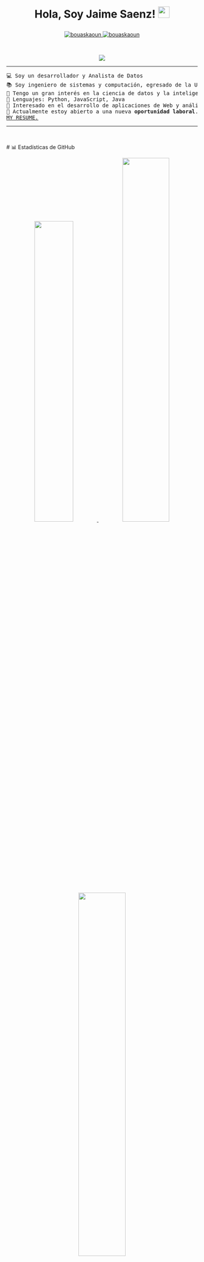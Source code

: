 <h1 align="center">
	
Hola, Soy Jaime Saenz!
	<a href="https://github.com/JaimeGamm" target="_self">
		<img src="https://media.giphy.com/media/hvRJCLFzcasrR4ia7z/giphy.gif" width="30">
	</a>
</h1>
<p align="center">
	<a href="https://github.com/JaimeGamm">
		<img src="https://komarev.com/ghpvc/?username=bouaskaoun&label=Profile%20views&color=0e75b6&style=flat" alt="bouaskaoun" />
	</a>
	<a href="https://github.com/JaimeGamm">
		<img src="https://img.shields.io/github/followers/bouaskaoun?label=Followers" alt="bouaskaoun" />
	</a>
</p>
<br/>
<p align="center">
	<a href="https://github.com/JaimeGamm">
		<img src="https://readme-typing-svg.herokuapp.com?lines=Computer+Science+Student;Full+Stack+Web+Developer;Freelancer;DS%20|%20AI%20|%20ML%20Enthusiastic;Always%20learning%20new%20things&center=true&width=380&height=45">
	</a>
</p>

<hr>

<pre>
💻 Soy un desarrollador y Analista de Datos
📚 Soy ingeniero de sistemas y computación, egresado de la UPTC.
📝 Tengo un gran interés en la ciencia de datos y la inteligencia artificial.
🌟 Lenguajes: Python, JavaScript, Java
🚩 Interesado en el desarrollo de aplicaciones de Web y análisis de datos
🤔 Actualmente estoy abierto a una nueva <b>oportunidad laboral</b>.
<a href="https://drive.google.com/file/d/1OL-pYjC8jb3u3bbqLswQooZkah4ExeZf/view?usp=sharing" target="_blank">MY RESUME.</a>
</pre>
<hr>

<br/>
<p># 📊 Estadísticas de GitHub</p>
<p align="center">
  <a href="https://github.com/JaimeGamm">
  	<img width="45.0%" src="https://github-readme-stats.vercel.app/api?username=JaimeGamm&theme=tokyonight&hide_border=false&include_all_commits=true&count_private=false" />
    	<img width="49.5%" src="https://github-readme-streak-stats.herokuapp.com/?user=JaimeGamm&theme=tokyonight&hide_border=false" />
	<img width="49.5%" src="https://github-readme-stats.vercel.app/api/top-langs/?username=JaimeGamm&theme=tokyonight&hide_border=false&include_all_commits=true&count_private=false&layout=compact" />
  </a>
</p>
<br>

<p># 💻 Tech Stack:</p>

<p align="center"  >
  <a>
  	<img width="80" height="25"  src="https://img.shields.io/badge/NPM-%23CB3837.svg?style=for-the-badge&logo=npm&logoColor=white" alt="NPM" />
	<img width="80" height="25" src="https://img.shields.io/badge/MongoDB-%234ea94b.svg?style=for-the-badge&logo=mongodb&logoColor=white" alt="MongoDB"/>
	<img width="80" height="25" src="https://img.shields.io/badge/mysql-%2300000f.svg?style=for-the-badge&logo=mysql&logoColor=whit" alt="MySQL"/>
	<img width="80" height="25" src="https://img.shields.io/badge/express.js-%23404d59.svg?style=for-the-badge&logo=express&logoColor=%2361DAFB" alt="Express.js"/>
   	<img width="80" height="25" src="https://img.shields.io/badge/power_bi-F2C811?style=for-the-badge&logo=powerbi&logoColor=black" alt="Power Bi"/>
   	<img width="80" height="25" src="https://img.shields.io/badge/Postman-FF6C37?style=for-the-badge&logo=postman&logoColor=white" alt="Postman"/>
   	<img width="80" height="25" src="https://img.shields.io/badge/jira-%230A0FFF.svg?style=for-the-badge&logo=jira&logoColor=white" alt="Jira"/>
   	<img width="80" height="25" src="https://img.shields.io/badge/TensorFlow-%23FF6F00.svg?style=for-the-badge&logo=TensorFlow&logoColor=white" alt="TensorFlow"/>
   	<img width="80" height="25" src="https://img.shields.io/badge/pandas-%23150458.svg?style=for-the-badge&logo=pandas&logoColor=white" alt="Pandas"/>
   	<img width="80" height="25" src="https://img.shields.io/badge/numpy-%23013243.svg?style=for-the-badge&logo=numpy&logoColor=white" alt="NumPy"/>
   	<img width="80" height="25" src="https://img.shields.io/badge/adobe%20photoshop-%2331A8FF.svg?style=for-the-badge&logo=adobe%20photoshop&logoColor=white" 		alt="Adobe Photoshop"/>
   	<img width="80" height="25" src="https://img.shields.io/badge/Adobe%20Lightroom-31A8FF.svg?style=for-the-badge&logo=Adobe%20Lightroom&logoColor=white" 			alt="Adobe Lightroom"/>
  </a>
</p>
<br>




<!-- Proudly created with GPRM ( https://gprm.itsvg.in ) -->
